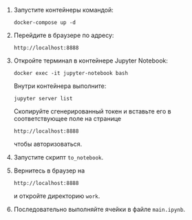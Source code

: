 1. Запустите контейнеры командой:

   ```
   docker-compose up -d
   ```
2. Перейдите в браузере по адресу:

   ```
   http://localhost:8888
   ```
3. Откройте терминал в контейнере Jupyter Notebook:

   ```
   docker exec -it jupyter-notebook bash
   ```

   Внутри контейнера выполните:

   ```
   jupyter server list
   ```

   Скопируйте сгенерированный токен и вставьте его в соответствующее поле на странице

   ```
   http://localhost:8888
   ```

   чтобы авторизоваться.
4. Запустите скрипт `to_notebook`.
5. Вернитесь в браузер на

   ```
   http://localhost:8888
   ```

   и откройте директорию `work`.
6. Последовательно выполняйте ячейки в файле `main.ipynb`.
